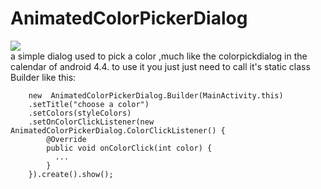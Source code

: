 AnimatedColorPickerDialog
=========================

![](https://raw.githubusercontent.com/jianghejie/AnimatedColorPickerDialog/master/screenshots/device-2014-09-30-133000.png)  
a simple dialog used to pick a color ,much like the colorpickdialog in the calendar of android 4.4.
 to use it you just just need to call it's static class Builder like this:
 
 		new  AnimatedColorPickerDialog.Builder(MainActivity.this)
		.setTitle("choose a color")
		.setColors(styleColors)
		.setOnColorClickListener(new AnimatedColorPickerDialog.ColorClickListener() {
			@Override
			public void onColorClick(int color) { 
			  ...
			}	
		}).create().show();
